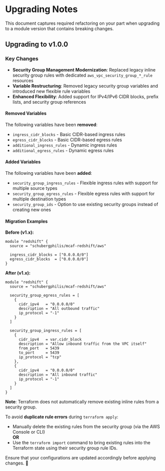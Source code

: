 # Upgrading Notes

This document captures required refactoring on your part when upgrading to a module version that contains breaking changes.

## Upgrading to v1.0.0

### Key Changes

- **Security Group Management Modernization**: Replaced legacy inline security group rules with dedicated `aws_vpc_security_group_*_rule` resources
- **Variable Restructuring**: Removed legacy security group variables and introduced new flexible rule variables
- **Enhanced Flexibility**: Added support for IPv4/IPv6 CIDR blocks, prefix lists, and security group references

#### Removed Variables

The following variables have been **removed**:

- `ingress_cidr_blocks` - Basic CIDR-based ingress rules
- `egress_cidr_blocks` - Basic CIDR-based egress rules
- `additional_ingress_rules` - Dynamic ingress rules
- `additional_egress_rules` - Dynamic egress rules

#### Added Variables

The following variables have been **added**:

- `security_group_ingress_rules` - Flexible ingress rules with support for multiple source types
- `security_group_egress_rules` - Flexible egress rules with support for multiple destination types
- `security_group_ids` - Option to use existing security groups instead of creating new ones

#### Migration Examples

**Before (v1.x):**

```hcl
module "redshift" {
  source = "schubergphilis/mcaf-redshift/aws"
  
  ingress_cidr_blocks = ["0.0.0.0/0"]
  egress_cidr_blocks  = ["0.0.0.0/0"]
}
```

**After (v1.x):**

```hcl
module "redshift" {
  source = "schubergphilis/mcaf-redshift/aws"
  
  security_group_egress_rules = [
    {
      cidr_ipv4   = "0.0.0.0/0"
      description = "All outbound traffic"
      ip_protocol = "-1"
    }
  ]

  security_group_ingress_rules = [
    {
      cidr_ipv4   = var.cidr_block
      description = "Allow inbound traffic from the VPC itself"
      from_port   = 5439
      to_port     = 5439
      ip_protocol = "tcp"
    },
    {
      cidr_ipv4   = "0.0.0.0/0"
      description = "All inbound traffic"
      ip_protocol = "-1"
    }
  ]
}
```

**Note**: Terraform does not automatically remove existing inline rules from a security group.

To avoid **duplicate rule errors** during `terraform apply`:

- Manually delete the existing rules from the security group (via the AWS Console or CLI)  
**OR**
- Use the `terraform import` command to bring existing rules into the Terraform state using their security group rule IDs.

Ensure that your configurations are updated accordingly before applying changes. 🚀

